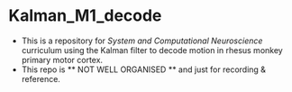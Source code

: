# Kalman_M1_decode

- This is a repository for *System and Computational Neuroscience* curriculum using the Kalman filter to decode motion in rhesus monkey primary motor cortex.
- This repo is ** NOT WELL ORGANISED ** and just for recording & reference.
